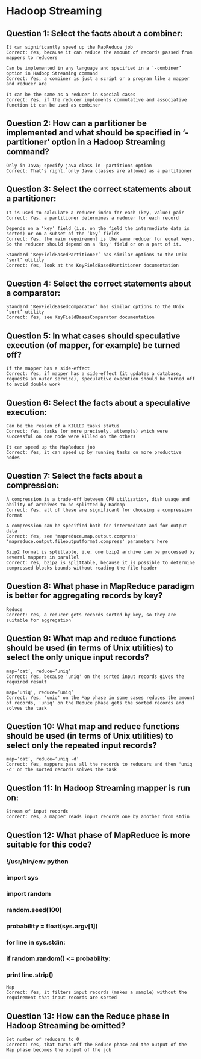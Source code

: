 # Hadoop Streaming

## Question 1: Select the facts about a combiner:
    It can significantly speed up the MapReduce job
    Correct: Yes, because it can reduce the amount of records passed from mappers to reducers

    Can be implemented in any language and specified in a ‘-combiner’ option in Hadoop Streaming command
    Correct: Yes, a combiner is just a script or a program like a mapper and reducer are

    It can be the same as a reducer in special cases
    Correct: Yes, if the reducer implements commutative and associative function it can be used as combiner

## Question 2: How can a partitioner be implemented and what should be specified in ‘-partitioner’ option in a Hadoop Streaming command?
    Only in Java; specify java class in -partitions option
    Correct: That's right, only Java classes are allowed as a partitioner

## Question 3: Select the correct statements about a partitioner:
    It is used to calculate a reducer index for each (key, value) pair
    Correct: Yes, a partitioner determines a reducer for each record

    Depends on a ‘key’ field (i.e. on the field the intermediate data is sorted) or on a subset of the ‘key’ fields
    Correct: Yes, the main requirement is the same reducer for equal keys. So the reducer should depend on a 'key' field or on a part of it.

    Standard ‘KeyFieldBasedPartitioner’ has similar options to the Unix ‘sort’ utility
    Correct: Yes, look at the KeyFieldBasedPartitioner documentation

## Question 4: Select the correct statements about a comparator:
    Standard ‘KeyFieldBasedComparator’ has similar options to the Unix ‘sort’ utility
    Correct: Yes, see KeyFieldBasesComparator documentation

## Question 5: In what cases should speculative execution (of mapper, for example) be turned off?
    If the mapper has a side-effect
    Correct: Yes, if mapper has a side-effect (it updates a database, requests an outer service), speculative execution should be turned off to avoid double work

## Question 6: Select the facts about a speculative execution:
    Can be the reason of a KILLED tasks status
    Correct: Yes, tasks (or more precisely, attempts) which were successful on one node were killed on the others

    It can speed up the MapReduce job
    Correct: Yes, it can speed up by running tasks on more productive nodes

## Question 7: Select the facts about a compression:
    A compression is a trade-off between CPU utilization, disk usage and ability of archives to be splitted by Hadoop
    Correct: Yes, all of these are significant for choosing a compression format

    A compression can be specified both for intermediate and for output data
    Correct: Yes, see 'mapreduce.map.output.compress' 'mapreduce.output.fileoutputformat.compress' parameters here

    Bzip2 format is splittable, i.e. one bzip2 archive can be processed by several mappers in parallel
    Correct: Yes, bzip2 is splittable, because it is possible to determine compressed blocks bounds without reading the file header

## Question 8: What phase in MapReduce paradigm is better for aggregating records by key?
    Reduce
    Correct: Yes, a reducer gets records sorted by key, so they are suitable for aggregation

## Question 9: What map and reduce functions should be used (in terms of Unix utilities) to select the only unique input records?
    map=’cat’, reduce=’uniq’
    Correct: Yes, because 'uniq' on the sorted input records gives the required result
    
    map=’uniq’, reduce=’uniq’
    Correct: Yes, 'uniq' on the Map phase in some cases reduces the amount of records, 'uniq' on the Reduce phase gets the sorted records and solves the task

## Question 10: What map and reduce functions should be used (in terms of Unix utilities) to select only the repeated input records?
    map=’cat’, reduce=’uniq -d’
    Correct: Yes, mappers pass all the records to reducers and then 'uniq -d' on the sorted records solves the task

## Question 11: In Hadoop Streaming mapper is run on:
    Stream of input records
    Correct: Yes, a mapper reads input records one by another from stdin

## Question 12: What phase of MapReduce is more suitable for this code?
### !/usr/bin/env python
### import sys
### import random
### random.seed(100)
### probability = float(sys.argv[1])
### for line in sys.stdin:
###     if random.random() <= probability:
###         print line.strip()
    Map
    Correct: Yes, it filters input records (makes a sample) without the requirement that input records are sorted

## Question 13: How can the Reduce phase in Hadoop Streaming be omitted?
    Set number of reducers to 0
    Correct: Yes, that turns off the Reduce phase and the output of the Map phase becomes the output of the job
    